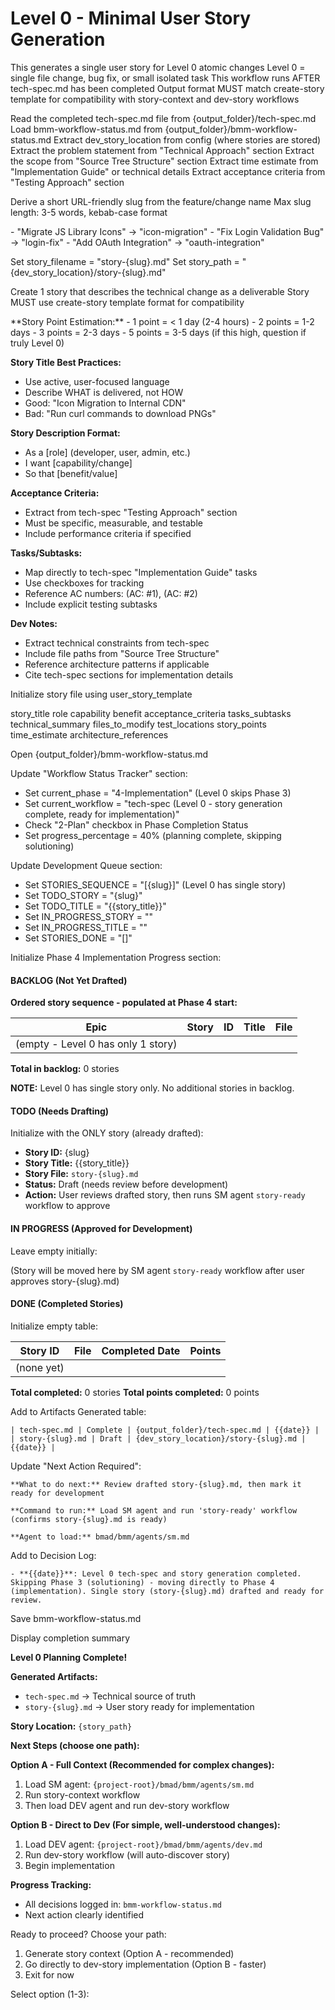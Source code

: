 # Level 0 - Minimal User Story Generation

<workflow>

<critical>This generates a single user story for Level 0 atomic changes</critical>
<critical>Level 0 = single file change, bug fix, or small isolated task</critical>
<critical>This workflow runs AFTER tech-spec.md has been completed</critical>
<critical>Output format MUST match create-story template for compatibility with story-context and dev-story workflows</critical>

<step n="1" goal="Load tech spec and extract the change">

<action>Read the completed tech-spec.md file from {output_folder}/tech-spec.md</action>
<action>Load bmm-workflow-status.md from {output_folder}/bmm-workflow-status.md</action>
<action>Extract dev_story_location from config (where stories are stored)</action>
<action>Extract the problem statement from "Technical Approach" section</action>
<action>Extract the scope from "Source Tree Structure" section</action>
<action>Extract time estimate from "Implementation Guide" or technical details</action>
<action>Extract acceptance criteria from "Testing Approach" section</action>

</step>

<step n="2" goal="Generate story slug and filename">

<action>Derive a short URL-friendly slug from the feature/change name</action>
<action>Max slug length: 3-5 words, kebab-case format</action>

<example>
- "Migrate JS Library Icons" → "icon-migration"
- "Fix Login Validation Bug" → "login-fix"
- "Add OAuth Integration" → "oauth-integration"
</example>

<action>Set story_filename = "story-{slug}.md"</action>
<action>Set story_path = "{dev_story_location}/story-{slug}.md"</action>

</step>

<step n="3" goal="Create user story in standard format">

<action>Create 1 story that describes the technical change as a deliverable</action>
<action>Story MUST use create-story template format for compatibility</action>

<guidelines>
**Story Point Estimation:**
- 1 point = < 1 day (2-4 hours)
- 2 points = 1-2 days
- 3 points = 2-3 days
- 5 points = 3-5 days (if this high, question if truly Level 0)

**Story Title Best Practices:**

- Use active, user-focused language
- Describe WHAT is delivered, not HOW
- Good: "Icon Migration to Internal CDN"
- Bad: "Run curl commands to download PNGs"

**Story Description Format:**

- As a [role] (developer, user, admin, etc.)
- I want [capability/change]
- So that [benefit/value]

**Acceptance Criteria:**

- Extract from tech-spec "Testing Approach" section
- Must be specific, measurable, and testable
- Include performance criteria if specified

**Tasks/Subtasks:**

- Map directly to tech-spec "Implementation Guide" tasks
- Use checkboxes for tracking
- Reference AC numbers: (AC: #1), (AC: #2)
- Include explicit testing subtasks

**Dev Notes:**

- Extract technical constraints from tech-spec
- Include file paths from "Source Tree Structure"
- Reference architecture patterns if applicable
- Cite tech-spec sections for implementation details
  </guidelines>

<action>Initialize story file using user_story_template</action>

<template-output file="{story_path}">story_title</template-output>
<template-output file="{story_path}">role</template-output>
<template-output file="{story_path}">capability</template-output>
<template-output file="{story_path}">benefit</template-output>
<template-output file="{story_path}">acceptance_criteria</template-output>
<template-output file="{story_path}">tasks_subtasks</template-output>
<template-output file="{story_path}">technical_summary</template-output>
<template-output file="{story_path}">files_to_modify</template-output>
<template-output file="{story_path}">test_locations</template-output>
<template-output file="{story_path}">story_points</template-output>
<template-output file="{story_path}">time_estimate</template-output>
<template-output file="{story_path}">architecture_references</template-output>

</step>

<step n="4" goal="Update bmm-workflow-status and initialize Phase 4">

<action>Open {output_folder}/bmm-workflow-status.md</action>

<action>Update "Workflow Status Tracker" section:</action>

- Set current_phase = "4-Implementation" (Level 0 skips Phase 3)
- Set current_workflow = "tech-spec (Level 0 - story generation complete, ready for implementation)"
- Check "2-Plan" checkbox in Phase Completion Status
- Set progress_percentage = 40% (planning complete, skipping solutioning)

<action>Update Development Queue section:</action>

- Set STORIES_SEQUENCE = "[{slug}]" (Level 0 has single story)
- Set TODO_STORY = "{slug}"
- Set TODO_TITLE = "{{story_title}}"
- Set IN_PROGRESS_STORY = ""
- Set IN_PROGRESS_TITLE = ""
- Set STORIES_DONE = "[]"

<action>Initialize Phase 4 Implementation Progress section:</action>

#### BACKLOG (Not Yet Drafted)

**Ordered story sequence - populated at Phase 4 start:**

| Epic                               | Story | ID  | Title | File |
| ---------------------------------- | ----- | --- | ----- | ---- |
| (empty - Level 0 has only 1 story) |       |     |       |      |

**Total in backlog:** 0 stories

**NOTE:** Level 0 has single story only. No additional stories in backlog.

#### TODO (Needs Drafting)

Initialize with the ONLY story (already drafted):

- **Story ID:** {slug}
- **Story Title:** {{story_title}}
- **Story File:** `story-{slug}.md`
- **Status:** Draft (needs review before development)
- **Action:** User reviews drafted story, then runs SM agent `story-ready` workflow to approve

#### IN PROGRESS (Approved for Development)

Leave empty initially:

(Story will be moved here by SM agent `story-ready` workflow after user approves story-{slug}.md)

#### DONE (Completed Stories)

Initialize empty table:

| Story ID   | File | Completed Date | Points |
| ---------- | ---- | -------------- | ------ |
| (none yet) |      |                |        |

**Total completed:** 0 stories
**Total points completed:** 0 points

<action>Add to Artifacts Generated table:</action>

```
| tech-spec.md | Complete | {output_folder}/tech-spec.md | {{date}} |
| story-{slug}.md | Draft | {dev_story_location}/story-{slug}.md | {{date}} |
```

<action>Update "Next Action Required":</action>

```
**What to do next:** Review drafted story-{slug}.md, then mark it ready for development

**Command to run:** Load SM agent and run 'story-ready' workflow (confirms story-{slug}.md is ready)

**Agent to load:** bmad/bmm/agents/sm.md
```

<action>Add to Decision Log:</action>

```
- **{{date}}**: Level 0 tech-spec and story generation completed. Skipping Phase 3 (solutioning) - moving directly to Phase 4 (implementation). Single story (story-{slug}.md) drafted and ready for review.
```

<action>Save bmm-workflow-status.md</action>

</step>

<step n="5" goal="Provide user guidance for next steps">

<action>Display completion summary</action>

**Level 0 Planning Complete!**

**Generated Artifacts:**

- `tech-spec.md` → Technical source of truth
- `story-{slug}.md` → User story ready for implementation

**Story Location:** `{story_path}`

**Next Steps (choose one path):**

**Option A - Full Context (Recommended for complex changes):**

1. Load SM agent: `{project-root}/bmad/bmm/agents/sm.md`
2. Run story-context workflow
3. Then load DEV agent and run dev-story workflow

**Option B - Direct to Dev (For simple, well-understood changes):**

1. Load DEV agent: `{project-root}/bmad/bmm/agents/dev.md`
2. Run dev-story workflow (will auto-discover story)
3. Begin implementation

**Progress Tracking:**

- All decisions logged in: `bmm-workflow-status.md`
- Next action clearly identified

<ask>Ready to proceed? Choose your path:

1. Generate story context (Option A - recommended)
2. Go directly to dev-story implementation (Option B - faster)
3. Exit for now

Select option (1-3):</ask>

</step>

</workflow>
